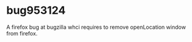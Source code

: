 bug953124
=========

A firefox bug at bugzilla whci requires to remove openLocation window from firefox.
